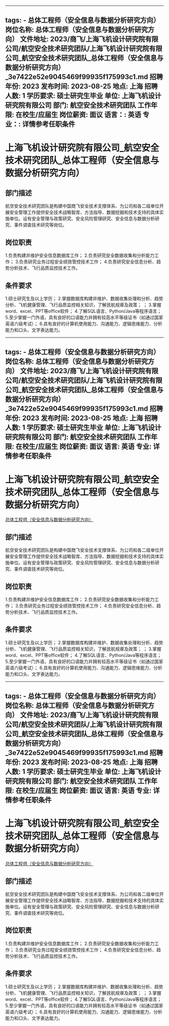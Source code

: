 
---
tags:
    - 总体工程师（安全信息与数据分析研究方向）
岗位名称: 总体工程师（安全信息与数据分析研究方向）
文件地址: 2023/商飞/上海飞机设计研究院有限公司/航空安全技术研究团队/上海飞机设计研究院有限公司_航空安全技术研究团队_总体工程师（安全信息与数据分析研究方向）_3e7422e52e9045469f99935f175993c1.md
招聘年份: 2023
发布时间: 2023-08-25
地点: 上海
招聘人数: 1
学历要求: 硕士研究生毕业
单位: 上海飞机设计研究院有限公司
部门: 航空安全技术研究团队
工作年限: 在校生/应届生
岗位薪资: 面议
语言：: 英语
专业：: 详情参考任职条件
---

# 上海飞机设计研究院有限公司_航空安全技术研究团队_总体工程师（安全信息与数据分析研究方向）

## 部门描述

航空安全技术研究团队是构建中国商飞安全技术支撑体系、为公司和各二级单位开展安全管理工作提供安全技术战略智库、方法指导、数据挖掘和技术支持的具体实施单位。设有安全管理与政策研究、安全风险管理研究、安全信息与数据分析研究、事件调查技术研究等岗位。

## 岗位职责

1.负责构建并维护安全信息数据库工作；
 2.负责研究安全数据收集和分析能力工作；
 3.负责研究业务过程安全绩效管控技术工作；
 4.负责研究安全信息分析、趋势分析技术、飞行品质监控技术工作。

 ## 条件要求

1.硕士研究生及以上学历；
 2.掌握数据库构建并维护、数据收集处理和分析、趋势分析、飞机健康管理、飞行品质监控相关知识，了解民航规章及政策；
；
 3.掌握word、excel、PPT等office软件；
 4.了解SQL语言、Python/Java等程序语言；
 5.至少掌握一门外语，具有良好的口语能力并拥有较高水平等级证书（如通过国家英语六级考试）；
 6.具有良好的计算机使用能力、沟通能力、逻辑思维能力、分析能力和口头、文字表达能力。

---
tags:
    - 总体工程师（安全信息与数据分析研究方向）
岗位名称: 总体工程师（安全信息与数据分析研究方向）
文件地址: 2023/商飞/上海飞机设计研究院有限公司/航空安全技术研究团队/上海飞机设计研究院有限公司_航空安全技术研究团队_总体工程师（安全信息与数据分析研究方向）_3e7422e52e9045469f99935f175993c1.md
招聘年份: 2023
发布时间: 2023-08-25
地点: 上海
招聘人数: 1
学历要求: 硕士研究生毕业
单位: 上海飞机设计研究院有限公司
部门: 航空安全技术研究团队
工作年限: 在校生/应届生
岗位薪资: 面议
语言: 英语
专业: 详情参考任职条件
---

# 上海飞机设计研究院有限公司_航空安全技术研究团队_总体工程师（安全信息与数据分析研究方向）

[总体工程师（安全信息与数据分析研究方向）](http://zhaopin.comac.cc/zp/ct/out/position/positionDetail?planid=3e7422e52e9045469f99935f175993c1)

## 部门描述

航空安全技术研究团队是构建中国商飞安全技术支撑体系、为公司和各二级单位开展安全管理工作提供安全技术战略智库、方法指导、数据挖掘和技术支持的具体实施单位。设有安全管理与政策研究、安全风险管理研究、安全信息与数据分析研究、事件调查技术研究等岗位。

## 岗位职责

1.负责构建并维护安全信息数据库工作；
 2.负责研究安全数据收集和分析能力工作；
 3.负责研究业务过程安全绩效管控技术工作；
 4.负责研究安全信息分析、趋势分析技术、飞行品质监控技术工作。

 ## 条件要求

1.硕士研究生及以上学历；
 2.掌握数据库构建并维护、数据收集处理和分析、趋势分析、飞机健康管理、飞行品质监控相关知识，了解民航规章及政策；
；
 3.掌握word、excel、PPT等office软件；
 4.了解SQL语言、Python/Java等程序语言；
 5.至少掌握一门外语，具有良好的口语能力并拥有较高水平等级证书（如通过国家英语六级考试）；
 6.具有良好的计算机使用能力、沟通能力、逻辑思维能力、分析能力和口头、文字表达能力。

---
tags:
    - 总体工程师（安全信息与数据分析研究方向）
岗位名称: 总体工程师（安全信息与数据分析研究方向）
文件地址: 2023/商飞/上海飞机设计研究院有限公司/航空安全技术研究团队/上海飞机设计研究院有限公司_航空安全技术研究团队_总体工程师（安全信息与数据分析研究方向）_3e7422e52e9045469f99935f175993c1.md
招聘年份: 2023
发布时间: 2023-08-25
地点: 上海
招聘人数: 1
学历要求: 硕士研究生毕业
单位: 上海飞机设计研究院有限公司
部门: 航空安全技术研究团队
工作年限: 在校生/应届生
岗位薪资: 面议
语言: 英语
专业: 详情参考任职条件
---

# 上海飞机设计研究院有限公司_航空安全技术研究团队_总体工程师（安全信息与数据分析研究方向）

[总体工程师（安全信息与数据分析研究方向）](http://zhaopin.comac.cc/zp/ct/out/position/positionDetail?planid=3e7422e52e9045469f99935f175993c1)


## 部门描述

航空安全技术研究团队是构建中国商飞安全技术支撑体系、为公司和各二级单位开展安全管理工作提供安全技术战略智库、方法指导、数据挖掘和技术支持的具体实施单位。设有安全管理与政策研究、安全风险管理研究、安全信息与数据分析研究、事件调查技术研究等岗位。

## 岗位职责

1.负责构建并维护安全信息数据库工作；
 2.负责研究安全数据收集和分析能力工作；
 3.负责研究业务过程安全绩效管控技术工作；
 4.负责研究安全信息分析、趋势分析技术、飞行品质监控技术工作。

 ## 条件要求

1.硕士研究生及以上学历；
 2.掌握数据库构建并维护、数据收集处理和分析、趋势分析、飞机健康管理、飞行品质监控相关知识，了解民航规章及政策；
；
 3.掌握word、excel、PPT等office软件；
 4.了解SQL语言、Python/Java等程序语言；
 5.至少掌握一门外语，具有良好的口语能力并拥有较高水平等级证书（如通过国家英语六级考试）；
 6.具有良好的计算机使用能力、沟通能力、逻辑思维能力、分析能力和口头、文字表达能力。
